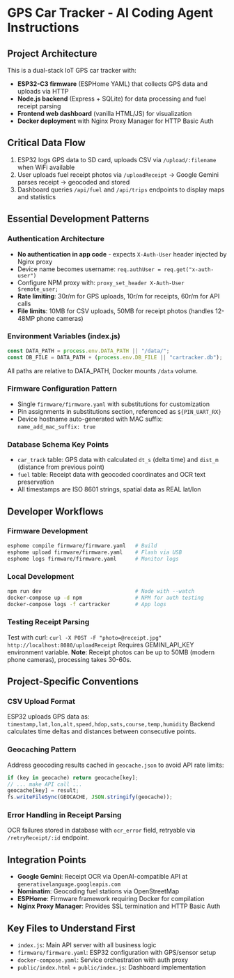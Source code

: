 # GPS Car Tracker - AI Coding Agent Instructions

## Project Architecture

This is a dual-stack IoT GPS car tracker with:
- **ESP32-C3 firmware** (ESPHome YAML) that collects GPS data and uploads via HTTP
- **Node.js backend** (Express + SQLite) for data processing and fuel receipt parsing
- **Frontend web dashboard** (vanilla HTML/JS) for visualization
- **Docker deployment** with Nginx Proxy Manager for HTTP Basic Auth

## Critical Data Flow

1. ESP32 logs GPS data to SD card, uploads CSV via `/upload/:filename` when WiFi available
2. User uploads fuel receipt photos via `/uploadReceipt` → Google Gemini parses receipt → geocoded and stored
3. Dashboard queries `/api/fuel` and `/api/trips` endpoints to display maps and statistics

## Essential Development Patterns

### Authentication Architecture
- **No authentication in app code** - expects `X-Auth-User` header injected by Nginx proxy
- Device name becomes username: `req.authUser = req.get("x-auth-user")`
- Configure NPM proxy with: `proxy_set_header X-Auth-User $remote_user;`
- **Rate limiting**: 30r/m for GPS uploads, 10r/m for receipts, 60r/m for API calls
- **File limits**: 10MB for CSV uploads, 50MB for receipt photos (handles 12-48MP phone cameras)

### Environment Variables (index.js)
```javascript
const DATA_PATH = process.env.DATA_PATH || "/data/";
const DB_FILE = DATA_PATH + (process.env.DB_FILE || "cartracker.db");
```
All paths are relative to DATA_PATH, Docker mounts `/data` volume.

### Firmware Configuration Pattern
- Single `firmware/firmware.yaml` with substitutions for customization
- Pin assignments in substitutions section, referenced as `${PIN_UART_RX}`
- Device hostname auto-generated with MAC suffix: `name_add_mac_suffix: true`

### Database Schema Key Points
- `car_track` table: GPS data with calculated `dt_s` (delta time) and `dist_m` (distance from previous point)
- `fuel` table: Receipt data with geocoded coordinates and OCR text preservation
- All timestamps are ISO 8601 strings, spatial data as REAL lat/lon

## Developer Workflows

### Firmware Development
```bash
esphome compile firmware/firmware.yaml   # Build
esphome upload firmware/firmware.yaml    # Flash via USB
esphome logs firmware/firmware.yaml      # Monitor logs
```

### Local Development
```bash
npm run dev                              # Node with --watch
docker-compose up -d npm                 # NPM for auth testing
docker-compose logs -f cartracker        # App logs
```

### Testing Receipt Parsing
Test with curl: `curl -X POST -F "photo=@receipt.jpg" http://localhost:8080/uploadReceipt`
Requires GEMINI_API_KEY environment variable.
**Note**: Receipt photos can be up to 50MB (modern phone cameras), processing takes 30-60s.

## Project-Specific Conventions

### CSV Upload Format
ESP32 uploads GPS data as: `timestamp,lat,lon,alt,speed,hdop,sats,course,temp,humidity`
Backend calculates time deltas and distances between consecutive points.

### Geocaching Pattern
Address geocoding results cached in `geocache.json` to avoid API rate limits:
```javascript
if (key in geocache) return geocache[key];
// ... make API call ...
geocache[key] = result;
fs.writeFileSync(GEOCACHE, JSON.stringify(geocache));
```

### Error Handling in Receipt Parsing
OCR failures stored in database with `ocr_error` field, retryable via `/retryReceipt/:id` endpoint.

## Integration Points

- **Google Gemini**: Receipt OCR via OpenAI-compatible API at `generativelanguage.googleapis.com`
- **Nominatim**: Geocoding fuel stations via OpenStreetMap
- **ESPHome**: Firmware framework requiring Docker for compilation
- **Nginx Proxy Manager**: Provides SSL termination and HTTP Basic Auth

## Key Files to Understand First
- `index.js`: Main API server with all business logic
- `firmware/firmware.yaml`: ESP32 configuration with GPS/sensor setup  
- `docker-compose.yaml`: Service orchestration with auth proxy
- `public/index.html` + `public/index.js`: Dashboard implementation
